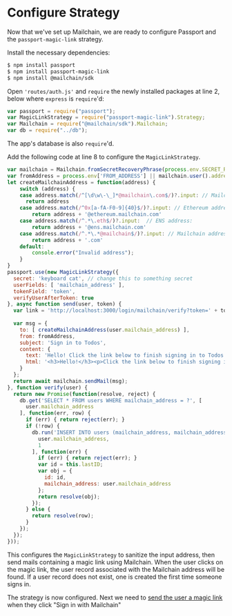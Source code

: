 # Configure Strategy

Now that we've set up Mailchain, we are ready to configure Passport and the
`passport-magic-link` strategy.

Install the necessary dependencies:

```sh
$ npm install passport
$ npm install passport-magic-link
$ npm install @mailchain/sdk
```

Open `'routes/auth.js'` and `require` the newly installed packages at line 2,
below where `express` is `require`'d:

```js
var passport = require("passport");
var MagicLinkStrategy = require("passport-magic-link").Strategy;
var Mailchain = require("@mailchain/sdk").Mailchain;
var db = require("../db");
```

The app's database is also `require`'d.

Add the following code at line 8 to configure the `MagicLinkStrategy`.

```js
var mailchain = Mailchain.fromSecretRecoveryPhrase(process.env.SECRET_RECOVERY_PHRASE);
var fromAddress = process.env['FROM_ADDRESS'] || mailchain.user().address;
let createMailchainAddress = function(address) {
    switch (address) {
    case address.match(/^[\d\w\-\_]*@mailchain\.com$/)?.input: // Mailchain address:
      return address
    case address.match(/^0x[a-fA-F0-9]{40}$/)?.input: // Ethereum address:
        return address + '@ethereum.mailchain.com'
    case address.match(/^.*\.eth$/)?.input:  // ENS address:
        return address + '@ens.mailchain.com'
    case address.match(/^.*\.*@mailchain$/)?.input: // Mailchain address without .com:
        return address + '.com'
    default:
        console.error("Invalid address");
    }
}
passport.use(new MagicLinkStrategy({
  secret: 'keyboard cat', // change this to something secret
  userFields: [ 'mailchain_address' ],
  tokenField: 'token',
  verifyUserAfterToken: true
}, async function send(user, token) {
  var link = 'http://localhost:3000/login/mailchain/verify?token=' + token;
  
  var msg = {
    to: [ createMailchainAddress(user.mailchain_address) ],
    from: fromAddress,
    subject: 'Sign in to Todos',
    content: {
      text: 'Hello! Click the link below to finish signing in to Todos.\r\n\r\n' + link,
      html: '<h3>Hello!</h3><p>Click the link below to finish signing in to Todos.</p><p><a href="' + link + '">Sign in</a></p>',
    }
  };
  return await mailchain.sendMail(msg);
}, function verify(user) {
  return new Promise(function(resolve, reject) {
    db.get('SELECT * FROM users WHERE mailchain_address = ?', [
      user.mailchain_address
    ], function(err, row) {
      if (err) { return reject(err); }
      if (!row) {
        db.run('INSERT INTO users (mailchain_address, mailchain_address_verified) VALUES (?, ?)', [
          user.mailchain_address,
          1
        ], function(err) {
          if (err) { return reject(err); }
          var id = this.lastID;
          var obj = {
            id: id,
            mailchain_address: user.mailchain_address
          };
          return resolve(obj);
        });
      } else {
        return resolve(row);
      }
    });
  });
}));
```

This configures the `MagicLinkStrategy` to sanitize the input address, then send
mails containing a magic link using Mailchain. When the user clicks on the magic
link, the user record associated with the Mailchain address will be found. If a
user record does not exist, one is created the first time someone signs in.

The strategy is now configured. Next we need to
[send the user a magic link](../send/) when they click "Sign in with Mailchain"
